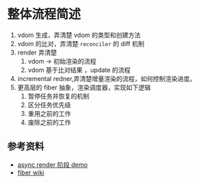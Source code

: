 # 整体流程简述

1. vdom 生成，弄清楚 vdom 的类型和创建方法
2. vdom 的比对，弄清楚 `reconciler` 的 diff 机制
3. render 弄清楚 
   1. vdom -> 初始渲染的流程
   2. vdom 基于比对结果 ，update 的流程
4. incremental redner,弄清楚增量渲染的流程，如何控制渲染进度。
5. 更高层的 fiber 抽象，渲染调度器，实现如下逻辑  
   1. 暂停任务并恢复的机制
   2. 区分任务优先级
   3. 重用之前的工作
   4. 废除之前的工作

## 参考资料
* [async render 阶段 demo](https://gist.github.com/acdlite/f31becd03e2f5feb9b4b22267a58bc1f?fbclid=IwAR3pSSlGCCXqYhdEkGdl_l0zWEMFzap2mRkNbVmPeL7gIleevjKO13Nqw1k) 
* [fiber wiki](https://en.m.wikipedia.org/wiki/Fiber_(computer_science))

